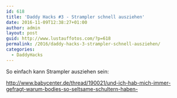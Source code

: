 ```yaml
---
id: 618
title: 'Daddy Hacks #3 - Strampler schnell ausziehen'
date: 2016-11-09T12:38:27+01:00
author: admin
layout: post
guid: http://www.lustauffotos.com/?p=618
permalink: /2016/daddy-hacks-3-strampler-schnell-ausziehen/
categories:
  - DaddyHacks
---
```

So einfach kann Strampler ausziehen sein:

<http://www.babycenter.de/thread/190021/und-ich-hab-mich-immer-gefragt-warum-bodies-so-seltsame-schultern-haben->